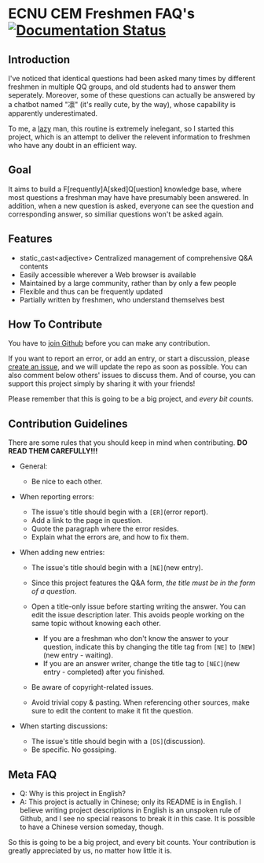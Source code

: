 # ECNU CEM Freshmen FAQ's [![Documentation Status](https://readthedocs.org/projects/ecnu-cem-faq/badge/)](http://ecnu-cem-faq.readthedocs.io/zh/latest/)


## Introduction

I've noticed that identical questions had been asked many times by different freshmen in multiple QQ groups, and old students had to answer them seperately. Moreover, some of these questions can actually be answered by a chatbot named "凛" (it's really cute, by the way), whose capability is apparently underestimated.

To me, a [lazy][lazy] man, this routine is extremely inelegant, so I started this project, which is an attempt to deliver the relevent information to freshmen who have any doubt in an efficient way.


## Goal

It aims to build a F\[requently\]A\[sked\]Q\[uestion\] knowledge base, where most questions a freshman may have have presumably been answered. In addition, when a new question is asked, everyone can see the question and corresponding answer, so similiar questions won't be asked again.


## Features

+ static_cast\<adjective\> Centralized management of comprehensive Q&A contents
+ Easily accessible wherever a Web browser is available
+ Maintained by a large community, rather than by only a few people
+ Flexible and thus can be frequently updated
+ Partially written by freshmen, who understand themselves best


## How To Contribute

You have to [join Github][join] before you can make any contribution.

If you want to report an error, or add an entry, or start a discussion, please [create an issue][issue], and we will update the repo as soon as possible. You can also comment below others' issues to discuss them. And of course, you can support this project simply by sharing it with your friends!

Please remember that this is going to be a big project, and *every bit counts*.


## Contribution Guidelines

There are some rules that you should keep in mind when contributing. **DO READ THEM CAREFULLY!!!**

+ General:

  + Be nice to each other.

+ When reporting errors:

  + The issue's title should begin with a `[ER]`(error report).
  + Add a link to the page in question.
  + Quote the paragraph where the error resides.
  + Explain what the errors are, and how to fix them.

+ When adding new entries:

  + The issue's title should begin with a `[NE]`(new entry).
  + Since this project features the Q&A form, *the title must be in the form of a question*.
  + Open a title-only issue before starting writing the answer. You can edit the issue description later. This avoids people working on the same topic without knowing each other.

    + If you are a freshman who don't know the answer to your question, indicate this by changing the title tag from `[NE]` to `[NEW]`(new entry - waiting).
    + If you are an answer writer, change the title tag to `[NEC]`(new entry - completed) after you finished.

  + Be aware of copyright-related issues.
  + Avoid trivial copy & pasting. When referencing other sources, make sure to edit the content to make it fit the question.

+ When starting discussions:

  + The issue's title should begin with a `[DS]`(discussion).
  + Be specific. No gossiping.


## Meta FAQ

+ Q: Why is this project in English?
+ A: This project is actually in Chinese; only its README is in English. I believe writing project descriptions in English is an unspoken rule of Github, and I see no special reasons to break it in this case. It is possible to have a Chinese version someday, though.



So this is going to be a big project, and every bit counts. Your contribution is greatly appreciated by us, no matter how little it is.


  [join]: https://github.com/join
  [issue]: https://help.github.com/articles/creating-an-issue/
  [lazy]: http://threevirtues.com/

